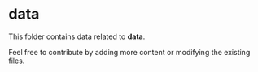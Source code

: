 # data

This folder contains data related to **data**.

Feel free to contribute by adding more content or modifying the existing files.
